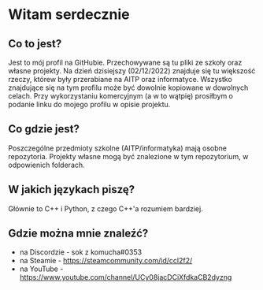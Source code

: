 # Witam serdecznie 



## Co to jest?

Jest to mój profil na GitHubie. Przechowywane są tu pliki ze szkoły oraz własne projekty. Na dzień dzisiejszy (02/12/2022) znajduje się tu większość rzeczy, którew były przerabiane na AITP oraz informatyce. 
Wszystko znajdujące się na tym profilu może być dowolnie kopiowane w dowolnych celach. Przy wykorzystaniu komercyjnym (a w to wątpię) prosiłbym o podanie linku do mojego profilu w opisie projektu.
  
  
  
## Co gdzie jest?

Poszczególne przedmioty szkolne (AITP/informatyka) mają osobne repozytoria. Projekty własne mogą być znalezione w tym repozytorium, w odpowienich folderach.
  
  
  
 ## W jakich językach piszę?
 
Głównie to C++ i Python, z czego C++'a rozumiem bardziej. 
  
  
  
 ## Gdzie można mnie znaleźć?
 
 -  na Discordzie - sok z komucha#0353
 -  na Steamie - https://steamcommunity.com/id/ccl2f2/
 -  na YouTube - https://www.youtube.com/channel/UCy08jacDCiXfdkaCB2dyzng
